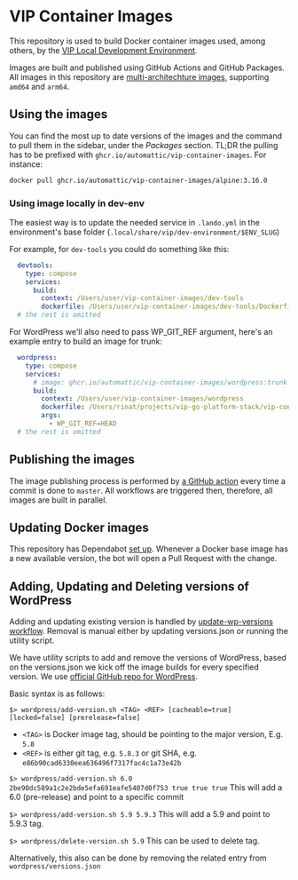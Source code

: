 # VIP Container Images

This repository is used to build Docker container images used, among others, by the [VIP Local Development Environment](https://docs.wpvip.com/technical-references/vip-local-development-environment/).

Images are built and published using GitHub Actions and GitHub Packages. All images in this repository are [multi-architechture images](https://docs.docker.com/desktop/multi-arch/), supporting `amd64` and `arm64`.

## Using the images

You can find the most up to date versions of the images and the command to pull them in the sidebar, under the _Packages_ section. TL;DR the pulling has to be prefixed with `ghcr.io/automattic/vip-container-images`. For instance:

```bash
docker pull ghcr.io/automattic/vip-container-images/alpine:3.16.0
```

### Using image locally in dev-env

The easiest way is to update the needed service in `.lando.yml` in the environment's base folder (`.local/share/vip/dev-environment/$ENV_SLUG`)

For example, for `dev-tools` you could do something like this:

```yaml
  devtools:
    type: compose
    services:
      build:
        context: /Users/user/vip-container-images/dev-tools
        dockerfile: /Users/user/vip-container-images/dev-tools/Dockerfile
  # the rest is omitted
```

For WordPress we'll also need to pass WP_GIT_REF argument, here's an example entry to build an image for trunk:

```yaml
  wordpress:
    type: compose
    services:
      # image: ghcr.io/automattic/vip-container-images/wordpress:trunk
      build:
        context: /Users/user/vip-container-images/wordpress
        dockerfile: /Users/rinat/projects/vip-go-platform-stack/vip-container-images/wordpress/Dockerfile
        args:
          - WP_GIT_REF=HEAD
  # the rest is omitted
```

## Publishing the images

The image publishing process is performed by [a GitHub action](.github/workflows/) every time a commit is done to `master`. All workflows are triggered then, therefore, all images are built in parallel.

## Updating Docker images

This repository has Dependabot [set up](.github/dependabot.yml). Whenever a Docker base image has a new available version, the bot will open a Pull Request with the change.

## Adding, Updating and Deleting versions of WordPress

Adding and updating existing version is handled by [update-wp-versions workflow](/.github/workflows/update-wp-versions.yml). Removal is manual either by updating versions.json or running the utility script.

We have utility scripts to add and remove the versions of WordPress, based on the versions.json we kick off the image builds for every specified version. We use [official GitHub repo for WordPress](https://github.com/WordPress/WordPress).

Basic syntax is as follows:

`$> wordpress/add-version.sh <TAG> <REF> [cacheable=true] [locked=false] [prerelease=false]`

- `<TAG>` is Docker image tag, should be pointing to the major version, E.g. `5.8`
- `<REF>` is either git tag, e.g. `5.8.3` or git SHA, e.g. `e86b90cad6330eea636496f7317fac4c1a73e42b`

`$> wordpress/add-version.sh 6.0 2be90dc589a1c2e2bde5efa691eafe5407d0f753 true true true`
This will add a 6.0 (pre-release) and point to a specific commit

`$> wordpress/add-version.sh 5.9 5.9.3`
This will add a 5.9 and point to 5.9.3 tag.

`$> wordpress/delete-version.sh 5.9`
This can be used to delete tag.

Alternatively, this also can be done by removing the related entry from `wordpress/versions.json`
